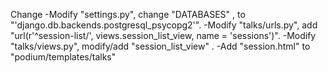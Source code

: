 Change
-Modify "settings.py", change "DATABASES" , to "'django.db.backends.postgresql_psycopg2'".
-Modify "talks/urls.py", add "url(r'^session-list/', views.session_list_view, name = 'sessions')".
-Modify "talks/views.py", modify/add "session_list_view" .
-Add "session.html" to "podium/templates/talks" 

